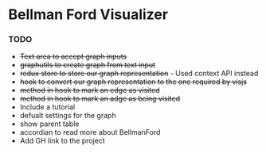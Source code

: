 # Bellman Ford Visualizer


### TODO

- ~~Text area to accept graph inputs~~
- ~~graphutils to create graph from text input~~
- ~~redux store to store our graph representation~~ - Used context API instead
- ~~hook to convert our graph representation to the one required by visjs~~
- ~~method in hook to mark an edge as visited~~
- ~~method in hook to mark an adge as being visited~~
- Include a tutorial
- defualt settings for the graph
- show parent table
- accordian to read more about BellmanFord
- Add GH link to the project